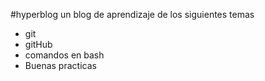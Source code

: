 #hyperblog
un blog de aprendizaje de los siguientes temas

-  git 
- gitHub
- comandos en bash 
- Buenas practicas
